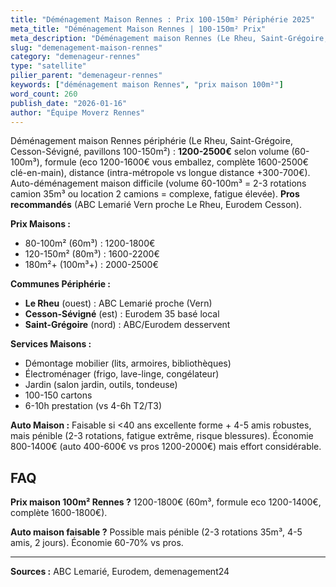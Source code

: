 ```yaml
---
title: "Déménagement Maison Rennes : Prix 100-150m² Périphérie 2025"
meta_title: "Déménagement Maison Rennes | 100-150m² Prix"
meta_description: "Déménagement maison Rennes (Le Rheu, Saint-Grégoire, Cesson) : 1200-2500€ (60-100m³). Formule eco 1200-1600€, complète 1600-2500€. Auto difficile (volume)."
slug: "demenagement-maison-rennes"
category: "demenageur-rennes"
type: "satellite"
pilier_parent: "demenageur-rennes"
keywords: ["déménagement maison Rennes", "prix maison 100m²"]
word_count: 260
publish_date: "2026-01-16"
author: "Équipe Moverz Rennes"
---
```


Déménagement maison Rennes périphérie (Le Rheu, Saint-Grégoire, Cesson-Sévigné, pavillons 100-150m²) : **1200-2500€** selon volume (60-100m³), formule (eco 1200-1600€ vous emballez, complète 1600-2500€ clé-en-main), distance (intra-métropole vs longue distance +300-700€). Auto-déménagement maison difficile (volume 60-100m³ = 2-3 rotations camion 35m³ ou location 2 camions = complexe, fatigue élevée). **Pros recommandés** (ABC Lemarié Vern proche Le Rheu, Eurodem Cesson).

**Prix Maisons :**
- 80-100m² (60m³) : 1200-1800€
- 120-150m² (80m³) : 1600-2200€
- 180m²+ (100m³+) : 2000-2500€

**Communes Périphérie :**
- **Le Rheu** (ouest) : ABC Lemarié proche (Vern)
- **Cesson-Sévigné** (est) : Eurodem 35 basé local
- **Saint-Grégoire** (nord) : ABC/Eurodem desservent

**Services Maisons :**
- Démontage mobilier (lits, armoires, bibliothèques)
- Électroménager (frigo, lave-linge, congélateur)
- Jardin (salon jardin, outils, tondeuse)
- 100-150 cartons
- 6-10h prestation (vs 4-6h T2/T3)

**Auto Maison :** Faisable si <40 ans excellente forme + 4-5 amis robustes, mais pénible (2-3 rotations, fatigue extrême, risque blessures). Économie 800-1400€ (auto 400-600€ vs pros 1200-2000€) mais effort considérable.

## FAQ

**Prix maison 100m² Rennes ?**
1200-1800€ (60m³, formule eco 1200-1400€, complète 1600-1800€).

**Auto maison faisable ?**
Possible mais pénible (2-3 rotations 35m³, 4-5 amis, 2 jours). Économie 60-70% vs pros.

---
**Sources :** ABC Lemarié, Eurodem, demenagement24

